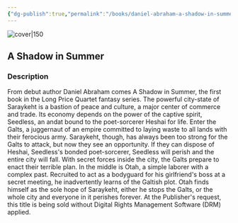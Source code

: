 ```yaml
---
{"dg-publish":true,"permalink":"/books/daniel-abraham-a-shadow-in-summer/","title":"\"A Shadow in Summer\"","tags":["Fantasy"]}
---
```




![cover|150](http://books.google.com/books/content?id=SPfQ2D_v6qoC&printsec=frontcover&img=1&zoom=1&edge=curl&source=gbs_api)

## A Shadow in Summer

### Description

From debut author Daniel Abraham comes A Shadow in Summer, the first book in the Long Price Quartet fantasy series. The powerful city-state of Saraykeht is a bastion of peace and culture, a major center of commerce and trade. Its economy depends on the power of the captive spirit, Seedless, an andat bound to the poet-sorcerer Heshai for life. Enter the Galts, a juggernaut of an empire committed to laying waste to all lands with their ferocious army. Saraykeht, though, has always been too strong for the Galts to attack, but now they see an opportunity. If they can dispose of Heshai, Seedless's bonded poet-sorcerer, Seedless will perish and the entire city will fall. With secret forces inside the city, the Galts prepare to enact their terrible plan. In the middle is Otah, a simple laborer with a complex past. Recruited to act as a bodyguard for his girlfriend's boss at a secret meeting, he inadvertently learns of the Galtish plot. Otah finds himself as the sole hope of Saraykeht, either he stops the Galts, or the whole city and everyone in it perishes forever. At the Publisher's request, this title is being sold without Digital Rights Management Software (DRM) applied.
```